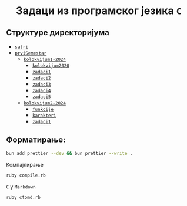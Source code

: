 # <p align="center">Задаци из програмског језика `C`</p>

## Структуре директоријума

- [`satri`](satri/)
- [`prviSemestar`](prviSemestar-2024/)
  - [`kolokvijum1-2024`](prviSemestar-2024/kolokvijum1-2024/)
    - [`kolokvijum2020`](prviSemestar-2024/kolokvijum1-2024/kolokvijum2020/)
    - [`zadaci1`](prviSemestar-2024/kolokvijum1-2024/zadaci1/)
    - [`zadaci2`](prviSemestar-2024/kolokvijum1-2024/zadaci2/)
    - [`zadaci3`](prviSemestar-2024/kolokvijum1-2024/zadaci3/)
    - [`zadaci4`](prviSemestar-2024/kolokvijum1-2024/zadaci4/)
    - [`zadaci5`](prviSemestar-2024/kolokvijum1-2024/zadaci5/)
  - [`kolokvijum2-2024`](prviSemestar-2024/kolokvijum2-2024/)
    - [`funkcije`](prviSemestar-2024/kolokvijum2-2024/funkcije/)
    - [`karakteri`](prviSemestar-2024/kolokvijum2-2024/karakteri/)
    - [`zadaci1`](prviSemestar-2024/kolokvijum2-2024/zadaci1/)

## **Форматирање:**

```bash
bun add prettier --dev && bun prettier --write .
```

Компајлирање

```bash
ruby compile.rb
```

`C` у `Markdown`

```bash
ruby ctomd.rb
```
